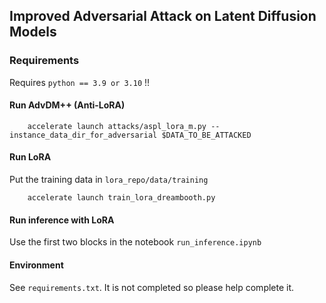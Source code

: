 ## Improved Adversarial Attack on Latent Diffusion Models

### Requirements

Requires `python == 3.9 or 3.10` !!



#### Run AdvDM++ (Anti-LoRA)


```
    accelerate launch attacks/aspl_lora_m.py --instance_data_dir_for_adversarial $DATA_TO_BE_ATTACKED 
```

#### Run LoRA

Put the training data in ```lora_repo/data/training```

```
    accelerate launch train_lora_dreambooth.py
```

#### Run inference with LoRA

Use the first two blocks in the notebook ```run_inference.ipynb```


#### Environment

See ```requirements.txt```. It is not completed so please help complete it.
